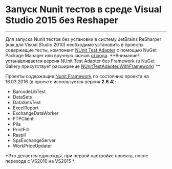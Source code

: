 # Запуск Nunit тестов в среде Visual Studio 2015 без Reshaper #

---

Для запуска Nunit тестов без установки в систему JetBrains ReSharper (как для Visual Studio 2010)  необходимо установить в проекты содержащие тесты, компонент
[NUnit Test Adapter](https://www.nuget.org/packages/NUnitTestAdapter/) с помощью NuGet Package Manager или вручную скачав
[отсюда](https://development.nesterof.com/development_environment/test/test_adapter/_file/NUnitVisualStudioTestAdapter-2.0.0.vsix). **Внимание! устанавливается версия
NUnit Test Adapter без Framework (в NuGet Gallery присутствует расширение [NUnitTestAdapter.WithFramework](https://www.nuget.org/packages/NUnitTestAdapter.WithFramework/)) **

Проекты содержащие [Nunit Framework](http://nunit.org/index.php?p=download) по состоянию проекта на 16.03.2016 (в проекте используется версия **2.6.4**):

* BarcodeLibTest
* DataSets
* DataSetsTest
* ExcelReport
* ExchangeDataWorker
* FTPClient
* Pila
* PrintFill
* Raspil
* SpsExchangeServer
* WorkPriceUpdater

*Это делается единожды, при первой настройке проекта, после перехода с VS2010 на VS2015 *